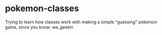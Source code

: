 # pokemon-classes

Trying to learn how classes work with making a simple "guessing" pokemon game, since you know: we_geekin
